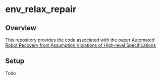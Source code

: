 # env_relax_repair

## Overview

This repository provides the code associated with the paper [Automated Robot Recovery from Assumption Violations of High-level Specifications]()

## Setup

Todo
